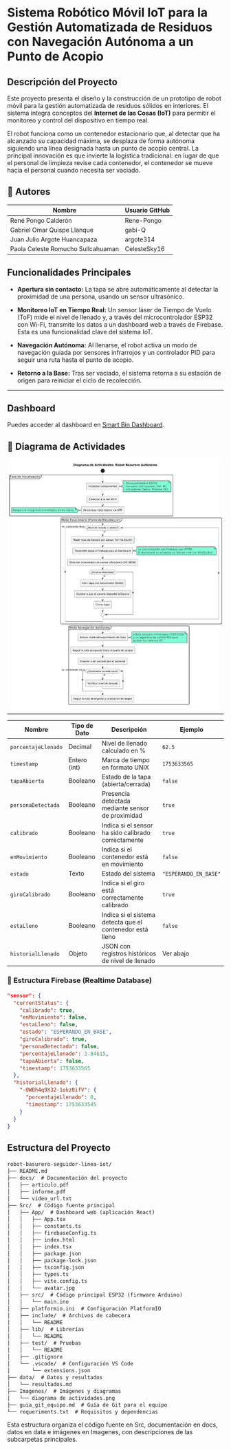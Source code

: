 # Sistema Robótico Móvil IoT para la Gestión Automatizada de Residuos con Navegación Autónoma a un Punto de Acopio

## Descripción del Proyecto

Este proyecto presenta el diseño y la construcción de un prototipo de robot móvil para la gestión automatizada de residuos sólidos en interiores. El sistema integra conceptos del **Internet de las Cosas (IoT)** para permitir el monitoreo y control del dispositivo en tiempo real.

El robot funciona como un contenedor estacionario que, al detectar que ha alcanzado su capacidad máxima, se desplaza de forma autónoma siguiendo una línea designada hasta un punto de acopio central. La principal innovación es que invierte la logística tradicional: en lugar de que el personal de limpieza revise cada contenedor, el contenedor se mueve hacia el personal cuando necesita ser vaciado.

## 👥 Autores

| Nombre | Usuario GitHub |
|--------|----------------|
| René Pongo Calderón | Rene-Pongo |
| Gabriel Omar Quispe Llanque | gabi-Q |
| Juan Julio Argote Huancapaza | argote314 |
| Paola Celeste Romucho Sullcahuaman | CelesteSky16 |


## Funcionalidades Principales

- **Apertura sin contacto:** La tapa se abre automáticamente al detectar la proximidad de una persona, usando un sensor ultrasónico.

- **Monitoreo IoT en Tiempo Real:** Un sensor láser de Tiempo de Vuelo (ToF) mide el nivel de llenado y, a través del microcontrolador ESP32 con Wi-Fi, transmite los datos a un dashboard web a través de Firebase. Esta es una funcionalidad clave del sistema IoT.

- **Navegación Autónoma:** Al llenarse, el robot activa un modo de navegación guiada por sensores infrarrojos y un controlador PID para seguir una ruta hasta el punto de acopio.

- **Retorno a la Base:** Tras ser vaciado, el sistema retorna a su estación de origen para reiniciar el ciclo de recolección.
---
## Dashboard

Puedes acceder al dashboard en [Smart Bin Dashboard](https://robot-basurero-seguidor-linea-iot.vercel.app/).
## 🧭 Diagrama de Actividades

![Diagrama de Actividades](Imagenes/diagrama%20de%20actividades.png)

---
| Nombre                                   | Tipo de Dato | Descripción                                               | Ejemplo               |
| ---------------------------------------- | ------------ | --------------------------------------------------------- | --------------------- |
| `porcentajeLlenado` | Decimal      | Nivel de llenado calculado en %                           | `62.5`                |
| `timestamp`         | Entero (int) | Marca de tiempo en formato UNIX                           | `1753633565`          |
| `tapaAbierta`       | Booleano     | Estado de la tapa (abierta/cerrada)                       | `false`               |
| `personaDetectada`  | Booleano     | Presencia detectada mediante sensor de proximidad         | `true`                |
| `calibrado`         | Booleano     | Indica si el sensor ha sido calibrado correctamente       | `true`                |
| `enMovimiento`      | Booleano     | Indica si el contenedor está en movimiento                | `false`               |
| `estado`            | Texto        | Estado del sistema           | `"ESPERANDO_EN_BASE"` |
| `giroCalibrado`     | Booleano     | Indica si el giro está correctamente calibrado            | `true`                |
| `estaLleno`         | Booleano     | Indica si el sistema detecta que el contenedor está lleno | `false`               |
| `historialLlenado`                | Objeto       | JSON con registros históricos de nivel de llenado         | Ver abajo             |


### 🔁 Estructura Firebase (Realtime Database)

```json
"sensor": {
  "currentStatus": {
    "calibrado": true,
    "enMovimiento": false,
    "estaLleno": false,
    "estado": "ESPERANDO_EN_BASE",
    "giroCalibrado": true,
    "personaDetectada": false,
    "porcentajeLlenado": 3.84615,
    "tapaAbierta": false,
    "timestamp": 1753633565
  },
  "historialLlenado": {
    "-OWBh4q9X32-1okz0ifV": {
      "porcentajeLlenado": 0,
      "timestamp": 1753633545
    }
  }
}


```



## Estructura del Proyecto

```
robot-basurero-seguidor-linea-iot/
├── README.md
├── docs/  # Documentación del proyecto
│   ├── articulo.pdf
│   ├── informe.pdf
│   └── video_url.txt
├── Src/  # Código fuente principal
│   ├── App/  # Dashboard web (aplicación React)
│   │   ├── App.tsx
│   │   ├── constants.ts
│   │   ├── firebaseConfig.ts
│   │   ├── index.html
│   │   ├── index.tsx
│   │   ├── package.json
│   │   ├── package-lock.json
│   │   ├── tsconfig.json
│   │   ├── types.ts
│   │   ├── vite.config.ts
│   │   └── avatar.jpg
│   ├── src/  # Código principal ESP32 (firmware Arduino)
│   │   └── main.ino
│   ├── platformio.ini  # Configuración PlatformIO
│   ├── include/  # Archivos de cabecera
│   │   └── README
│   ├── lib/  # Librerías
│   │   └── README
│   ├── test/  # Pruebas
│   │   └── README
│   ├── .gitignore
│   └── .vscode/  # Configuración VS Code
│       └── extensions.json
├── data/  # Datos y resultados
│   └── resultados.md
├── Imagenes/  # Imágenes y diagramas
│   └── diagrama de actividades.png
├── guia_git_equipo.md  # Guía de Git para el equipo
└── requeriments.txt  # Requisitos y dependencias
```

Esta estructura organiza el código fuente en Src, documentación en docs, datos en data e imágenes en Imagenes, con descripciones de las subcarpetas principales.

